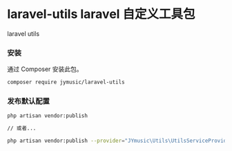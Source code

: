 # laravel-utils laravel 自定义工具包
laravel utils

### 安装

通过 Composer 安装此包。

```bash
composer require jymusic/laravel-utils
```

### 发布默认配置
```bash
php artisan vendor:publish

// 或者...

php artisan vendor:publish --provider="JYmusic\Utils\UtilsServiceProvider"
```
